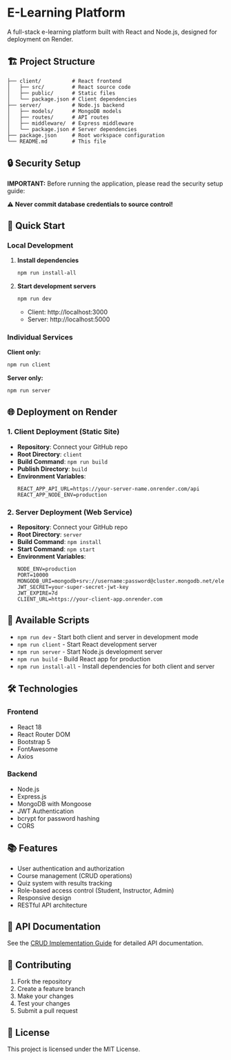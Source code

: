 # E-Learning Platform

A full-stack e-learning platform built with React and Node.js, designed for deployment on Render.

## 🏗️ Project Structure

```
├── client/          # React frontend
│   ├── src/         # React source code
│   ├── public/      # Static files
│   └── package.json # Client dependencies
├── server/          # Node.js backend
│   ├── models/      # MongoDB models
│   ├── routes/      # API routes
│   ├── middleware/  # Express middleware
│   └── package.json # Server dependencies
├── package.json     # Root workspace configuration
└── README.md        # This file
```

## 🔒 Security Setup

**IMPORTANT:** Before running the application, please read the security setup guide:

⚠️ **Never commit database credentials to source control!**

## 🚀 Quick Start

### Local Development

1. **Install dependencies**
   ```bash
   npm run install-all
   ```

2. **Start development servers**
   ```bash
   npm run dev
   ```
   - Client: http://localhost:3000
   - Server: http://localhost:5000

### Individual Services

**Client only:**
```bash
npm run client
```

**Server only:**
```bash
npm run server
```

## 🌐 Deployment on Render

### 1. Client Deployment (Static Site)
- **Repository**: Connect your GitHub repo
- **Root Directory**: `client`
- **Build Command**: `npm run build`
- **Publish Directory**: `build`
- **Environment Variables**:
  ```
  REACT_APP_API_URL=https://your-server-name.onrender.com/api
  REACT_APP_NODE_ENV=production
  ```

### 2. Server Deployment (Web Service)
- **Repository**: Connect your GitHub repo
- **Root Directory**: `server`
- **Build Command**: `npm install`
- **Start Command**: `npm start`
- **Environment Variables**:
  ```
  NODE_ENV=production
  PORT=10000
  MONGODB_URI=mongodb+srv://username:password@cluster.mongodb.net/elearning
  JWT_SECRET=your-super-secret-jwt-key
  JWT_EXPIRE=7d
  CLIENT_URL=https://your-client-app.onrender.com
  ```

## 🔧 Available Scripts

- `npm run dev` - Start both client and server in development mode
- `npm run client` - Start React development server
- `npm run server` - Start Node.js development server
- `npm run build` - Build React app for production
- `npm run install-all` - Install dependencies for both client and server

## 🛠️ Technologies

### Frontend
- React 18
- React Router DOM
- Bootstrap 5
- FontAwesome
- Axios

### Backend
- Node.js
- Express.js
- MongoDB with Mongoose
- JWT Authentication
- bcrypt for password hashing
- CORS

## 📚 Features

- User authentication and authorization
- Course management (CRUD operations)
- Quiz system with results tracking
- Role-based access control (Student, Instructor, Admin)
- Responsive design
- RESTful API architecture

## 📝 API Documentation

See the [CRUD Implementation Guide](./CRUD_IMPLEMENTATION.md) for detailed API documentation.

## 🤝 Contributing

1. Fork the repository
2. Create a feature branch
3. Make your changes
4. Test your changes
5. Submit a pull request

## 📄 License

This project is licensed under the MIT License.
